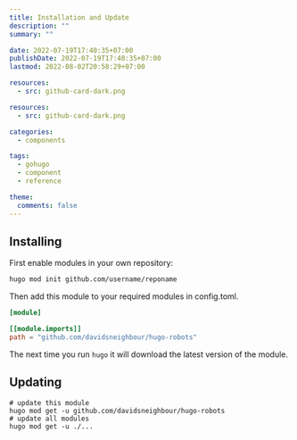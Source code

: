 ```yaml
---
title: Installation and Update
description: ""
summary: ""

date: 2022-07-19T17:40:35+07:00
publishDate: 2022-07-19T17:40:35+07:00
lastmod: 2022-08-02T20:58:29+07:00

resources:
  - src: github-card-dark.png

resources:
  - src: github-card-dark.png

categories:
  - components

tags:
  - gohugo
  - component
  - reference

theme:
  comments: false
---
```


## Installing

First enable modules in your own repository:

```bash
hugo mod init github.com/username/reponame
```

Then add this module to your required modules in config.toml.

```toml
[module]

[[module.imports]]
path = "github.com/davidsneighbour/hugo-robots"

```

The next time you run `hugo` it will download the latest version of the module.

## Updating

```shell
# update this module
hugo mod get -u github.com/davidsneighbour/hugo-robots
# update all modules
hugo mod get -u ./...
```
